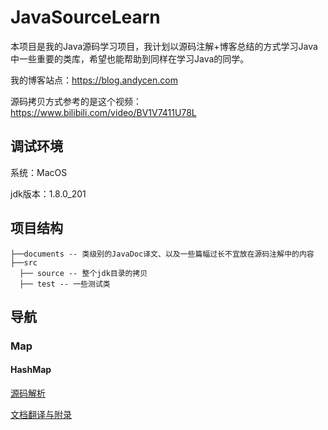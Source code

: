 # JavaSourceLearn

本项目是我的Java源码学习项目，我计划以源码注解+博客总结的方式学习Java中一些重要的类库，希望也能帮助到同样在学习Java的同学。

我的博客站点：https://blog.andycen.com

源码拷贝方式参考的是这个视频：https://www.bilibili.com/video/BV1V7411U78L

## 调试环境

系统：MacOS

jdk版本：1.8.0_201

## 项目结构

```
├──documents -- 类级别的JavaDoc译文、以及一些篇幅过长不宜放在源码注解中的内容
├──src
  ├── source -- 整个jdk目录的拷贝
  ├── test -- 一些测试类
```

## 导航

### Map

#### HashMap

<a href="https://github.com/cenry/JavaSourceLearn/blob/master/src/com/andycen/source/java/util/HashMap.java">源码解析</a>

<a href="https://github.com/cenry/JavaSourceLearn/blob/master/documents/HashMap.md">文档翻译与附录</a>